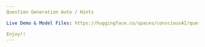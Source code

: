 ```yaml
---
Question Generation Auto / Hints

Live Demo & Model Files: https://huggingface.co/spaces/consciousAI/question_generation

Enjoy!!
---
```

